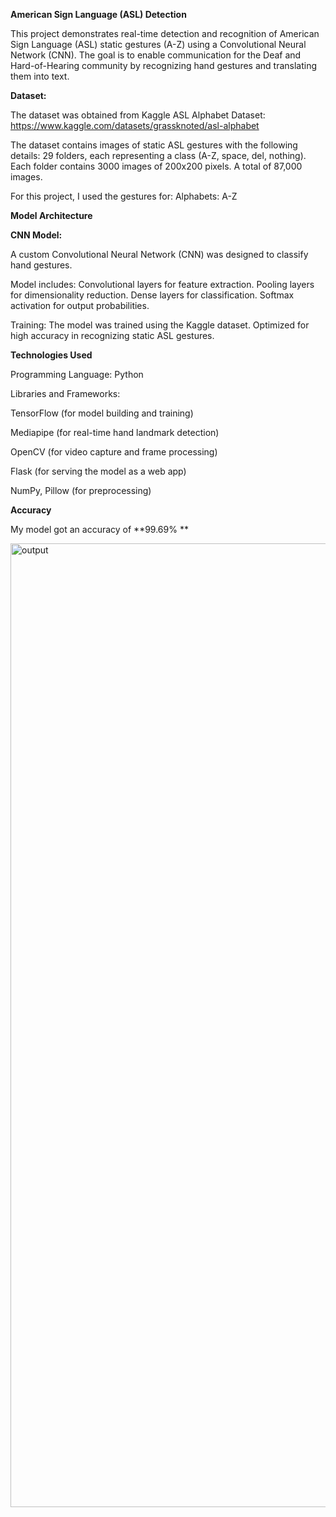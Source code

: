 **American Sign Language (ASL) Detection**

This project demonstrates real-time detection and recognition of American Sign Language (ASL) static gestures (A-Z) using a Convolutional Neural Network (CNN). 
The goal is to enable communication for the Deaf and Hard-of-Hearing community by recognizing hand gestures and translating them into text.


**Dataset:**

The dataset was obtained from Kaggle ASL Alphabet Dataset: https://www.kaggle.com/datasets/grassknoted/asl-alphabet

The dataset contains images of static ASL gestures with the following details:
29 folders, each representing a class (A-Z, space, del, nothing).
Each folder contains 3000 images of 200x200 pixels.
A total of 87,000 images.

For this project, I used the gestures for:
Alphabets: A-Z



**Model Architecture**

**CNN Model:**

A custom Convolutional Neural Network (CNN) was designed to classify hand gestures.

Model includes:
Convolutional layers for feature extraction.
Pooling layers for dimensionality reduction.
Dense layers for classification.
Softmax activation for output probabilities.

Training:
The model was trained using the Kaggle dataset.
Optimized for high accuracy in recognizing static ASL gestures.


**Technologies Used**

Programming Language: Python

Libraries and Frameworks:

TensorFlow (for model building and training)

Mediapipe (for real-time hand landmark detection)

OpenCV (for video capture and frame processing)

Flask (for serving the model as a web app)

NumPy, Pillow (for preprocessing)

**Accuracy**

My model got an accuracy of **99.69% **

<img width="1542" alt="output" src="https://github.com/user-attachments/assets/0dffa761-de2b-486d-933a-2ae273e884e1">

